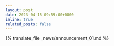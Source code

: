 ```yaml
---
layout: post
date: 2023-04-15 09:59:00+0800
inline: true
related_posts: false
---
```


{% translate_file _news/announcement_01.md %}
